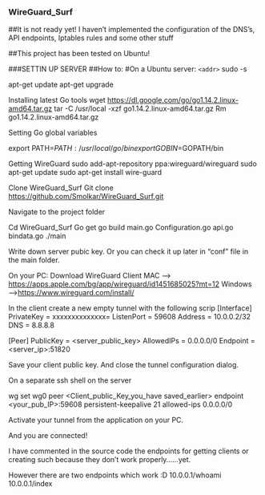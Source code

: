### WireGuard_Surf
##It is not ready yet!  I haven’t implemented the configuration of the DNS’s, API endpoints, Iptables rules and some other stuff

##This project has been tested on Ubuntu!


###SETTIN UP SERVER
##How to:
#On a Ubuntu server:
`<addr>` sudo -s

apt-get update
apt-get upgrade

Installing latest Go tools
wget https://dl.google.com/go/go1.14.2.linux-amd64.tar.gz
tar -C /usr/local -xzf go1.14.2.linux-amd64.tar.gz
Rm go1.14.2.linux-amd64.tar.gz 

Setting Go global variables

export PATH=$PATH:/usr/local/go/bin
export GOBIN=$GOPATH/bin

Getting WireGuard
sudo add-apt-repository ppa:wireguard/wireguard
sudo apt-get update
sudo apt-get install wire-guard

Clone WireGuard_Surf
Git clone https://github.com/Smolkar/WireGuard_Surf.git

Navigate to the project folder

Cd WireGuard_Surf
Go get
go build main.go Configuration.go api.go bindata.go
./main

Write down server pubic key. Or you can check it up later in “conf” file in the main folder.

On your PC:
Download WireGuard Client
MAC —-> https://apps.apple.com/bg/app/wireguard/id1451685025?mt=12
Windows ——>https://www.wireguard.com/install/

In the client create a new empty tunnel with the following scrip
[Interface]
PrivateKey = xxxxxxxxxxxxxx=
ListenPort = 59608
Address = 10.0.0.2/32
DNS = 8.8.8.8

[Peer]
PublicKey = <server_public_key>
AllowedIPs = 0.0.0.0/0
Endpoint = <server_ip>:51820

Save your client public key. And close the tunnel configuration dialog.

On a separate ssh shell on the server

wg set wg0 peer <Client_public_Key_you_have saved_earlier> endpoint <your_pub_IP>:59608 persistent-keepalive 21 allowed-ips 0.0.0.0/0

Activate your tunnel from the application on your PC.

And you are connected!

I have commented in the source code the endpoints for getting clients or creating such because they don’t work properly……yet.

However there are two endpoints which work :D
10.0.0.1/whoami
10.0.0.1/index
